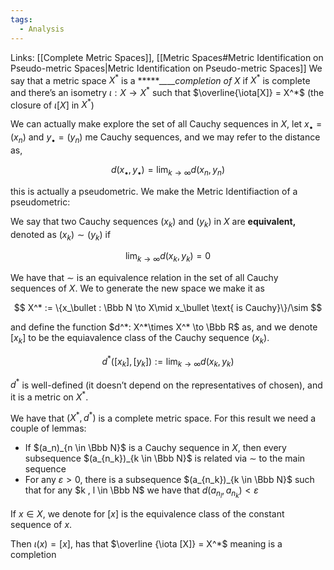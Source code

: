 ```yaml
---
tags:
  - Analysis
---
```

Links: [[Complete Metric Spaces]], [[Metric Spaces#Metric Identification on Pseudo-metric Spaces|Metric Identification on Pseudo-metric Spaces]]
We say that a metric space $X^*$ is a *****_____completion of $X$_ if $X^*$ is complete and there’s an isometry ${\iota:X \to X^*}$ such that $\overline{\iota[X]} = X^*$ (the closure of $\iota[X]$ in $X^*$)

We can actually make explore the set of all Cauchy sequences in $X$, let $x_\bullet =(x_n)$ and $y_\bullet =(y_n)$ me Cauchy sequences, and we may refer to the distance as,

$$ d(x_\bullet, y_\bullet) = \lim_{k\to \infty}d(x_n , y_n) $$

this is actually a pseudometric. We make the Metric Identifiaction of a pseudometric:

We say that two Cauchy sequences $(x_k)$ and $(y_k)$ in $X$ are **********equivalent,********** denoted as $(x_k) \sim (y_k)$ if

$$ \lim_{k \to \infty} d(x_k, y_k) =0 $$

We have that $\sim$ is an equivalence relation in the set of all Cauchy sequences of $X$. We to generate the new space we make it as

$$ X^* := \{x_\bullet : \Bbb N \to X\mid x_\bullet \text{ is Cauchy}\}/\sim $$

and define the function $d^*: X^*\times X^* \to \Bbb R$ as, and we denote $[x_k]$ to be the equiavalence class of the Cauchy sequence $(x_k)$.

$$ d^*([x_k], [y_k]) := \lim_{k \to \infty }d(x_k, y_k) $$

$d^*$ is well-defined (it doesn’t depend on the representatives of chosen), and it is a metric on $X^*$.

We have that $(X^*, d^*)$ is a complete metric space. For this result we need a couple of lemmas:

- If $(a_n)_{n \in \Bbb N}$ is a Cauchy sequence in $X$, then every subsequence $(a_{n_k})_{k \in \Bbb N}$ is related via $\sim$ to the main sequence
- For any $\varepsilon>0$, there is a subsequence $(a_{n_k})_{k \in \Bbb N}$ such that for any $k , l \in \Bbb N$ we have that $d(a_{n_l}, a_{n_k}) < \varepsilon$

If $x \in X$, we denote for $[x]$ is the equivalence class of the constant sequence of $x$.

Then $\iota (x) = [x]$, has that $\overline {\iota [X]} = X^*$ meaning is a completion